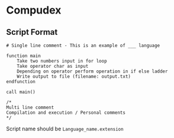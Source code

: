 # Compudex
## Script Format
```
# Single line comment - This is an example of ___ language

function main
    Take two numbers input in for loop
    Take operator char as input
    Depending on operator perform operation in if else ladder
    Write output to file (filename: output.txt)
endfunction

call main()

/*
Multi line comment
Compilation and execution / Personal comments
*/
```

Script name should be `Language_name.extension`
